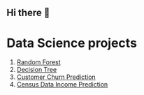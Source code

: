 ## Hi there 👋

# Data Science projects
1. [Random Forest](https://github.com/deepthigps/Random-Forest)
2. [Decision Tree](https://github.com/deepthigps/Decision-Tree)
3. [Customer Churn Prediction](https://github.com/deepthigps/Customer-churn-prediction/blob/main/customer-churn-prediction.ipynb)
4. [Census Data Income Prediction](https://github.com/deepthigps/Census-Data-Income-Prediction)
